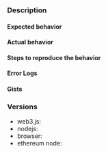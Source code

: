 <!---------------------------------------------------------------------------------------

Welcome to the Web3.js Issue Template!

If you're new around here, reading this will make sure you're helped ASAP.
The more details you include, the better the community will be able to help you!

---------------------------------------------------------------------------------------->

### Description <!-- In plain words, what happened -->


#### Expected behavior
<!---------------------------------------------------------------------
    Example:
    Calling `await web3.eth.getAccounts()` should return an array.
----------------------------------------------------------------------->


#### Actual behavior
<!---------------------------------------------------------------------
    Example:
    Calling `await web3.eth.getAccounts()` returns "monkey".
----------------------------------------------------------------------->


#### Steps to reproduce the behavior
<!---------------------------------------------------------------------
    Example:
    1. Import `web3`
    2. Set the provider to `localhost`
    3. Fetch latest block

    Please use the code blocks Markdown does provide:

    ```js
      
        console.log('Pretty syntax!');
    
    ```
----------------------------------------------------------------------->


#### Error Logs 


#### Gists
<!---------------------------------------------------------------------
    Including links to gists with:
    * ABI JSON,
    * working Solidity code, etc.

    gist tutorial: https://help.github.com/en/articles/creating-gists
----------------------------------------------------------------------->


### Versions 
* web3.js:
* nodejs:
* browser:
* ethereum node:


<!---------------------------------------------------------------------
                    Thanks for your cooperation!
----------------------------------------------------------------------->
